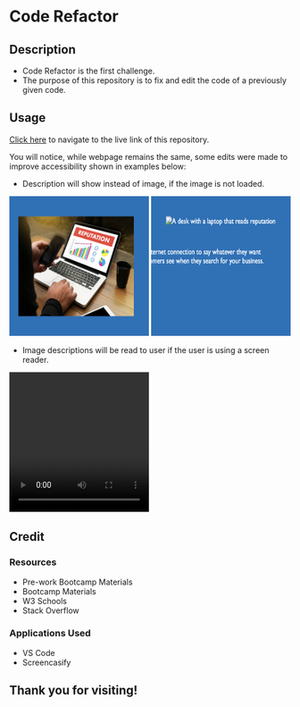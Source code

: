 # Code Refactor

## Description

- Code Refactor is the first challenge.
- The purpose of this repository is to fix and edit the code of a previously given code.

## Usage

[Click here](https://hbarry89.github.io/Code-Refactor/) to navigate to the live link of this repository.

You will notice, while webpage remains the same, some edits were made to improve accessibility shown in examples below:

- Description will show instead of image, if the image is not loaded.
<img src="Demo-Files/laptop-image.png" width="250" height="250">
<img src="Demo-Files/laptop-image-description.png" width="250" height="250">

- Image descriptions will be read to user if the user is using a screen reader.
<video width="250" height="250" controls>
  <source src="screen-reader-demo.webm" type="video/mp4">
Oops! Video is not working. Follow this link for the video: https://drive.google.com/file/d/1v8nUMlH2F4aRoG7bVGSmTkvPesiRivku/view
</video>

## Credit
### Resources
- Pre-work Bootcamp Materials
- Bootcamp Materials
- W3 Schools
- Stack Overflow

### Applications Used
- VS Code
- Screencasify

## Thank you for visiting!